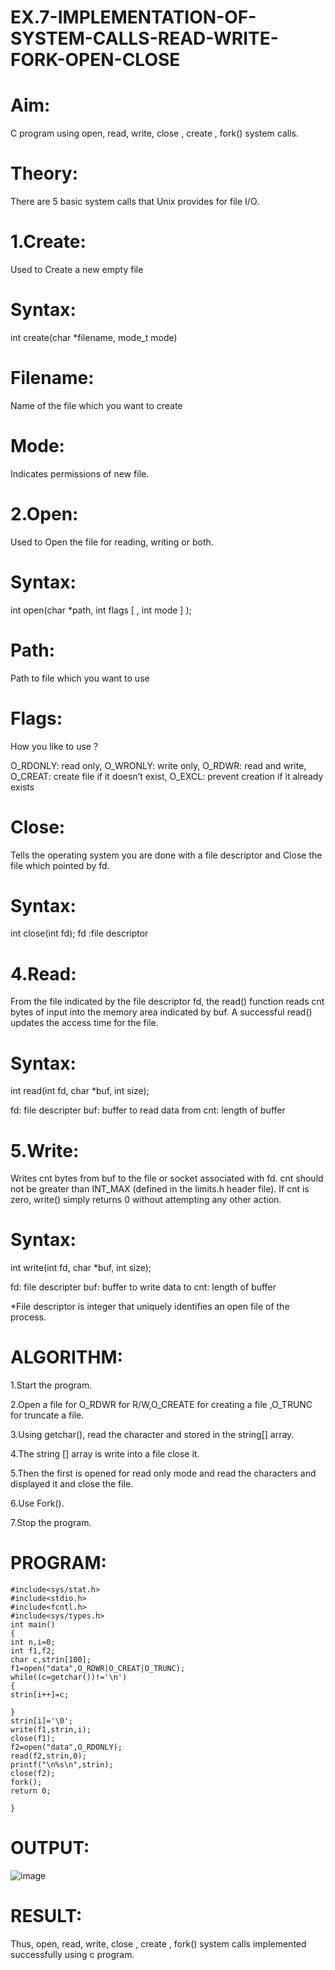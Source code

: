 # EX.7-IMPLEMENTATION-OF-SYSTEM-CALLS-READ-WRITE-FORK-OPEN-CLOSE

# Aim:

C program using open, read, write, close , create , fork() system calls.
# Theory:

There are 5 basic system calls that Unix provides for file I/O.
# 1.Create:

Used to Create a new empty file
# Syntax:

int create(char *filename, mode_t mode)
# Filename:

Name of the file which you want to create
# Mode:

Indicates permissions of new file.
# 2.Open:

Used to Open the file for reading, writing or both.
# Syntax:

int open(char *path, int flags [ , int mode ] );
# Path:

Path to file which you want to use
# Flags:

How you like to use ?

O_RDONLY: read only, O_WRONLY: write only, O_RDWR: read and write, O_CREAT: create file if it doesn’t exist, O_EXCL: prevent creation if it already exists
# Close:

Tells the operating system you are done with a file descriptor and Close the file which pointed by fd.
# Syntax:

int close(int fd); fd :file descriptor
# 4.Read:

From the file indicated by the file descriptor fd, the read() function reads cnt bytes of input into the memory area indicated by buf. A successful read() updates the access time for the file.
# Syntax:

int read(int fd, char *buf, int size);

fd: file descripter buf: buffer to read data from cnt: length of buffer
# 5.Write:

Writes cnt bytes from buf to the file or socket associated with fd. cnt should not be greater than INT_MAX (defined in the limits.h header file). If cnt is zero, write() simply returns 0 without attempting any other action.
# Syntax:

int write(int fd, char *buf, int size);

fd: file descripter buf: buffer to write data to cnt: length of buffer

*File descriptor is integer that uniquely identifies an open file of the process.
# ALGORITHM:

1.Start the program.

2.Open a file for O_RDWR for R/W,O_CREATE for creating a file ,O_TRUNC for truncate a file.

3.Using getchar(), read the character and stored in the string[] array.

4.The string [] array is write into a file close it.

5.Then the first is opened for read only mode and read the characters and displayed it and close the file.

6.Use Fork().

7.Stop the program.
# PROGRAM:
```
#include<sys/stat.h> 
#include<stdio.h> 
#include<fcntl.h> 
#include<sys/types.h> 
int main() 
{ 
int n,i=0; 
int f1,f2; 
char c,strin[100]; 
f1=open("data",O_RDWR|O_CREAT|O_TRUNC); 
while((c=getchar())!='\n') 
{ 
strin[i++]=c; 
 
} 
strin[i]='\0'; 
write(f1,strin,i); 
close(f1); 
f2=open("data",O_RDONLY); 
read(f2,strin,0); 
printf("\n%s\n",strin); 
close(f2); 
fork(); 
return 0; 
 
}
```
# OUTPUT:

![image](https://github.com/gracia55/EX.7-IMPLEMENTATION-OF-SYSTEM-CALLS-READ-WRITE-FORK-OPEN-CLOSE/assets/129026838/401eaf8c-edaa-4e67-959c-486a1431c0ab)

# RESULT:
Thus, open, read, write, close , create , fork() system calls implemented successfully using c program.

